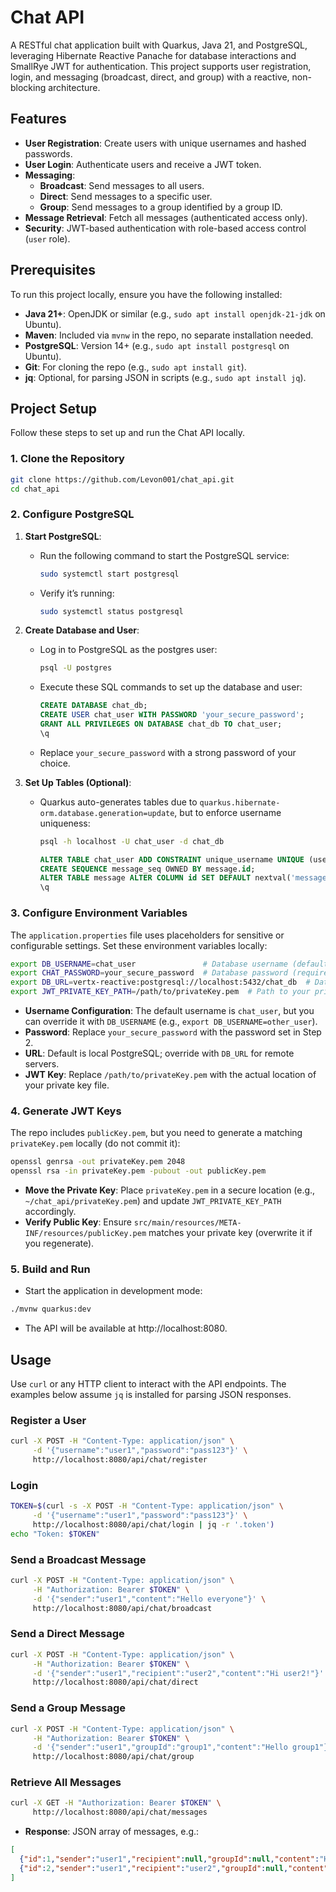 # Chat API

A RESTful chat application built with Quarkus, Java 21, and PostgreSQL, leveraging Hibernate Reactive Panache for database interactions and SmallRye JWT for authentication. This project supports user registration, login, and messaging (broadcast, direct, and group) with a reactive, non-blocking architecture.

## Features
- **User Registration**: Create users with unique usernames and hashed passwords.
- **User Login**: Authenticate users and receive a JWT token.
- **Messaging**:
  - **Broadcast**: Send messages to all users.
  - **Direct**: Send messages to a specific user.
  - **Group**: Send messages to a group identified by a group ID.
- **Message Retrieval**: Fetch all messages (authenticated access only).
- **Security**: JWT-based authentication with role-based access control (`user` role).

## Prerequisites
To run this project locally, ensure you have the following installed:
- **Java 21+**: OpenJDK or similar (e.g., `sudo apt install openjdk-21-jdk` on Ubuntu).
- **Maven**: Included via `mvnw` in the repo, no separate installation needed.
- **PostgreSQL**: Version 14+ (e.g., `sudo apt install postgresql` on Ubuntu).
- **Git**: For cloning the repo (e.g., `sudo apt install git`).
- **jq**: Optional, for parsing JSON in scripts (e.g., `sudo apt install jq`).

## Project Setup
Follow these steps to set up and run the Chat API locally.

### 1. Clone the Repository
```bash
git clone https://github.com/Levon001/chat_api.git
cd chat_api
```

### 2. Configure PostgreSQL
1. **Start PostgreSQL**:
   - Run the following command to start the PostgreSQL service:
     ```bash
     sudo systemctl start postgresql
     ```
   - Verify it’s running:
     ```bash
     sudo systemctl status postgresql
     ```

2. **Create Database and User**:
   - Log in to PostgreSQL as the postgres user:
     ```bash
     psql -U postgres
     ```
   - Execute these SQL commands to set up the database and user:
     ```sql
     CREATE DATABASE chat_db;
     CREATE USER chat_user WITH PASSWORD 'your_secure_password';
     GRANT ALL PRIVILEGES ON DATABASE chat_db TO chat_user;
     \q
     ```
   - Replace `your_secure_password` with a strong password of your choice.

3. **Set Up Tables (Optional)**:
   - Quarkus auto-generates tables due to `quarkus.hibernate-orm.database.generation=update`, but to enforce username uniqueness:
     ```bash
     psql -h localhost -U chat_user -d chat_db
     ```
     ```sql
     ALTER TABLE chat_user ADD CONSTRAINT unique_username UNIQUE (username);
     CREATE SEQUENCE message_seq OWNED BY message.id;
     ALTER TABLE message ALTER COLUMN id SET DEFAULT nextval('message_seq');
     \q
     ```

### 3. Configure Environment Variables
The `application.properties` file uses placeholders for sensitive or configurable settings. Set these environment variables locally:
```bash
export DB_USERNAME=chat_user               # Database username (default: chat_user)
export CHAT_PASSWORD=your_secure_password  # Database password (required)
export DB_URL=vertx-reactive:postgresql://localhost:5432/chat_db  # Database URL (default)
export JWT_PRIVATE_KEY_PATH=/path/to/privateKey.pem  # Path to your private key
```
- **Username Configuration**: The default username is `chat_user`, but you can override it with `DB_USERNAME` (e.g., `export DB_USERNAME=other_user`).
- **Password**: Replace `your_secure_password` with the password set in Step 2.
- **URL**: Default is local PostgreSQL; override with `DB_URL` for remote servers.
- **JWT Key**: Replace `/path/to/privateKey.pem` with the actual location of your private key file.

### 4. Generate JWT Keys
The repo includes `publicKey.pem`, but you need to generate a matching `privateKey.pem` locally (do not commit it):
```bash
openssl genrsa -out privateKey.pem 2048
openssl rsa -in privateKey.pem -pubout -out publicKey.pem
```
- **Move the Private Key**: Place `privateKey.pem` in a secure location (e.g., `~/chat_api/privateKey.pem`) and update `JWT_PRIVATE_KEY_PATH` accordingly.
- **Verify Public Key**: Ensure `src/main/resources/META-INF/resources/publicKey.pem` matches your private key (overwrite it if you regenerate).

### 5. Build and Run
- Start the application in development mode:
```bash
./mvnw quarkus:dev
```
- The API will be available at http://localhost:8080.

## Usage
Use `curl` or any HTTP client to interact with the API endpoints. The examples below assume `jq` is installed for parsing JSON responses.

### Register a User
```bash
curl -X POST -H "Content-Type: application/json" \
     -d '{"username":"user1","password":"pass123"}' \
     http://localhost:8080/api/chat/register
```

### Login
```bash
TOKEN=$(curl -s -X POST -H "Content-Type: application/json" \
     -d '{"username":"user1","password":"pass123"}' \
     http://localhost:8080/api/chat/login | jq -r '.token')
echo "Token: $TOKEN"
```

### Send a Broadcast Message
```bash
curl -X POST -H "Content-Type: application/json" \
     -H "Authorization: Bearer $TOKEN" \
     -d '{"sender":"user1","content":"Hello everyone"}' \
     http://localhost:8080/api/chat/broadcast
```

### Send a Direct Message
```bash
curl -X POST -H "Content-Type: application/json" \
     -H "Authorization: Bearer $TOKEN" \
     -d '{"sender":"user1","recipient":"user2","content":"Hi user2!"}' \
     http://localhost:8080/api/chat/direct
```

### Send a Group Message
```bash
curl -X POST -H "Content-Type: application/json" \
     -H "Authorization: Bearer $TOKEN" \
     -d '{"sender":"user1","groupId":"group1","content":"Hello group1"}' \
     http://localhost:8080/api/chat/group
```

### Retrieve All Messages
```bash
curl -X GET -H "Authorization: Bearer $TOKEN" \
     http://localhost:8080/api/chat/messages
```
- **Response**: JSON array of messages, e.g.:
```json
[
  {"id":1,"sender":"user1","recipient":null,"groupId":null,"content":"Hello everyone","timestamp":1741014731898},
  {"id":2,"sender":"user1","recipient":"user2","groupId":null,"content":"Hi user2!","timestamp":1741015150720}
]
```

